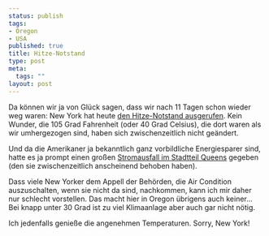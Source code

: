 ```yaml
--- 
status: publish
tags: 
- Oregon
- USA
published: true
title: Hitze-Notstand
type: post
meta: 
  tags: ""
layout: post
---
```

Da können wir ja von Glück sagen, dass wir nach 11 Tagen schon wieder weg waren: New York hat heute <a href="http://www.tagesschau.de/aktuell/meldungen/0,1185,OID5772788_REF1,00.html">den Hitze-Notstand ausgerufen</a>. Kein Wunder, die 105 Grad Fahrenheit (oder 40 Grad Celsius), die dort waren als wir umhergezogen sind, haben sich zwischenzeitlich nicht geändert.

Und da die Amerikaner ja bekanntlich ganz vorbildliche Energiesparer sind, hatte es ja prompt einen großen <a href="http://www.tagesschau.de/aktuell/meldungen/0,1185,OID5746342,00.html">Stromausfall im Stadtteil Queens</a> gegeben (den sie zwischenzeitlich anscheinend behoben haben).

Dass viele New Yorker dem Appell der Behörden, die Air Condition auszuschalten, wenn sie nicht da sind, nachkommen, kann ich mir daher nur schlecht vorstellen. Das macht hier in Oregon übrigens auch keiner... Bei knapp unter 30 Grad ist zu viel Klimaanlage aber auch gar nicht nötig.

Ich jedenfalls genieße die angenehmen Temperaturen. Sorry, New York!
